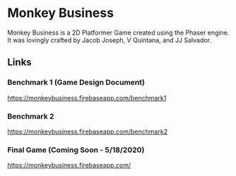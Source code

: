 # Monkey Business

Monkey Business is a 2D Platformer Game created using the Phaser engine. It was lovingly crafted by Jacob Joseph, V Quintana, and JJ Salvador. 

## Links
### Benchmark 1 (Game Design Document)

https://monkeybusiness.firebaseapp.com/benchmark1

### Benchmark 2 
https://monkeybusiness.firebaseapp.com/benchmark2

### Final Game (Coming Soon - 5/18/2020)
https://monkeybusiness.firebaseapp.com/
